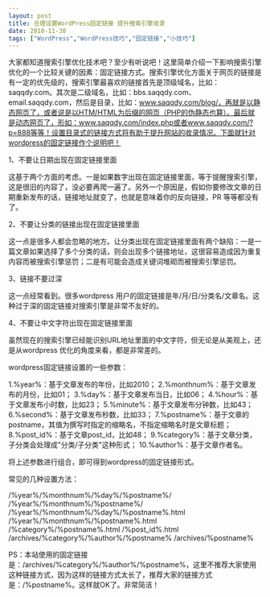 ```yaml
---
layout: post
title: 合理设置WordPress固定链接 提升搜索引擎收录		
date: 2010-11-30
tags: ["WordPress","WordPress技巧","固定链接","小技巧"]
---
```


大家都知道搜索引擎优化技术吧？至少有听说吧！这里简单介绍一下影响搜索引擎优化的一个比较关键的因素：固定链接方式。搜索引擎优化方面关于网页的链接是有一定的优先级的，搜索引擎最喜欢的链接首先是顶级域名，比如：saqqdy.com。其次是二级域名，比如：bbs.saqqdy.com、email.saqqdy.com，然后是目录，比如：www.saqqdy.com/blog/，再就是以静态网页了，或者说是以HTM/HTML为后缀的网页（PHP的伪静态也算）。最后就是动态网页了，形如：www.saqqdy.com/index.php或者www.saqqdy.com/?p=888等等！设置目录式的链接方式将有助于提升网站的收录情况。下面就针对wordpress的固定链接作个说明吧！

1、不要让日期出现在固定链接里面

这基于两个方面的考虑。一是如果数字出现在固定链接里面，等于提醒搜索引擎，这是很旧的内容了，没必要再爬一遍了。另外一个原因是，假如你要修改文章的日期重新发布的话，链接地址就变了，也就是意味着你的反向链接，PR 等等都没有了。

2、不要让分类的链接出现在固定链接里面

这一点是很多人都会忽略的地方。让分类出现在固定链接里面有两个缺陷：一是一篇文章如果选择了多个分类的话，则会出现多个链接地址，这很容易造成因为重复内容而被搜索引擎惩罚；二是有可能会造成关键词堆砌而被搜索引擎惩罚。

3、链接不要过深

这一点经常看到。很多wordpress 用户的固定链接是年/月/日/分类名/文章名。这种过于深的固定链接对搜索引擎是非常不友好的。

4、不要让中文字符出现在固定链接里面

虽然现在的搜索引擎已经能识别URL地址里面的中文字符，但无论是从美观上，还是从wordpress 优化的角度来看，都是非常差的。

wordpress固定链接设置的一些参数：

1.%year%：基于文章发布的年份，比如2010；
2.%monthnum%：基于文章发布的月份，比如01；
3.%day%：基于文章发布当日，比如06；
4.%hour%：基于文章发布小时数，比如23；
5.%minute%：基于文章发布分钟数，比如43；
6.%second%：基于文章发布秒数，比如33；
7.%postname%：基于文章的postname，其值为撰写时指定的缩略名，不指定缩略名时是文章标题；
8.%post_id%：基于文章post_id，比如48；
9.%category%：基于文章分类，子分类会处理成"分类/子分类"这种形式；
10.%author%：基于文章作者名。

将上述参数进行组合，即可得到wordpress的固定链接形式。

常见的几种设置方法：

/%year%/%monthnum%/%day%/%postname%/
/%year%/%monthnum%/%postname%/
/%year%/%monthnum%/%day%/%postname%.html
/%year%/%monthnum%/%postname%.html
/%category%/%postname%.html
/%post_id%.html
/archives/%category%/%author%/%postname%
/archives/%postname%

PS：本站使用的固定链接是：/archives/%category%/%author%/%postname%，这里不推荐大家使用这种链接方式，因为这样的链接方式太长了，推荐大家的链接方式是：/%postname%。这样就OK了。非常简洁！		
